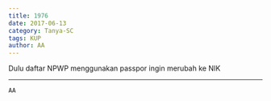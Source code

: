 ```yaml
---
title: 1976
date: 2017-06-13
category: Tanya-SC
tags: KUP
author: AA
---
```


Dulu daftar NPWP menggunakan passpor ingin merubah ke NIK

---



`AA`
